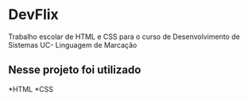 # DevFlix
Trabalho escolar de HTML e CSS para o curso de Desenvolvimento de Sistemas UC- Linguagem de Marcação
## Nesse projeto foi utilizado
*HTML
*CSS

